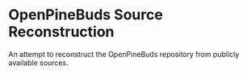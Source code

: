 # OpenPineBuds Source Reconstruction

An attempt to reconstruct the OpenPineBuds repository from publicly
available sources.
